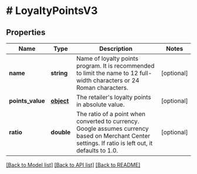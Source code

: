 # # LoyaltyPointsV3

## Properties

Name | Type | Description | Notes
------------ | ------------- | ------------- | -------------
**name** | **string** | Name of loyalty points program. It is recommended to limit the name to 12 full-width characters or 24 Roman characters. | [optional] 
**points_value** | [**object**](.md) | The retailer&#39;s loyalty points in absolute value. | [optional] 
**ratio** | **double** | The ratio of a point when converted to currency. Google assumes currency based on Merchant Center settings. If ratio is left out, it defaults to 1.0. | [optional] 

[[Back to Model list]](../../README.md#documentation-for-models) [[Back to API list]](../../README.md#documentation-for-api-endpoints) [[Back to README]](../../README.md)


